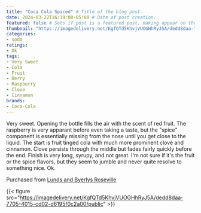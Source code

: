 ```yaml
---
title: "Coca Cola Spiced" # Title of the blog post.
date: 2024-03-22T16:19:08-05:00 # Date of post creation.
featured: false # Sets if post is a featured post, making appear on the home page side bar.
thumbnail: "https://imagedelivery.net/KgfQTd5KhvjVUOGHhRyJ5A/dedd8daa-7705-4015-cd02-d6195f0c2a00/thumb"
categories:
- soda
ratings:
- Ok
tags:
- Very Sweet
- Cola
- Fruit
- Berry
- Raspberry
- Clove
- Cinnamon
brands:
- Coca-Cola
---
```


Very sweet. Opening the bottle fills the air with the scent of red fruit. The raspberry is very apparant before even taking a taste, but the "spice" component is essentially missing from the nose until you get close to the liquid. The start is fruit tinged cola with much more prominent clove and cinnamon. Clove persists through the middle but fades fairly quickly before the end. Finish is very long, syrupy, and not great. I'm not sure if it's the fruit or the spice flavors, but they seem to jumble and never quite resolve to something nice. Ok.

Purchased from [Lunds and Byerlys Roseville](https://lundsandbyerlys.com/our-stores/locations/roseville/)

{{< figure src="https://imagedelivery.net/KgfQTd5KhvjVUOGHhRyJ5A/dedd8daa-7705-4015-cd02-d6195f0c2a00/public" >}}
